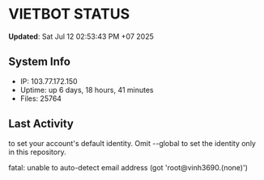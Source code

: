 # VIETBOT STATUS
**Updated**: Sat Jul 12 02:53:43 PM +07 2025

## System Info
- IP: 103.77.172.150
- Uptime: up 6 days, 18 hours, 41 minutes
- Files: 25764

## Last Activity

to set your account's default identity.
Omit --global to set the identity only in this repository.

fatal: unable to auto-detect email address (got 'root@vinh3690.(none)')
